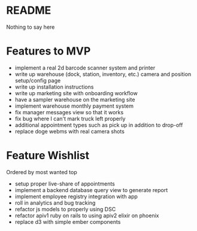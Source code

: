 README
======

Nothing to say here

Features to MVP
===============
- implement a real 2d barcode scanner system and printer
- write up warehouse (dock, station, inventory, etc.) camera and position setup/config page
- write up installation instructions
- write up marketing site with onboarding workflow
- have a sampler warehouse on the marketing site
- implement warehouse monthly payment system
- fix manager messages view so that it works
- fix bug where I can't mark truck left properly
- additional appointment types such as pick up in addition to drop-off
- replace doge webms with real camera shots

Feature Wishlist
================
Ordered by most wanted top

- setup proper live-share of appointments
- implement a backend database query view to generate report
- implement employee registry integration with app
- roll in analytics and bug tracking 
- refactor js models to properly using DSC
- refactor apiv1 ruby on rails to using apiv2 elixir on phoenix
- replace d3 with simple ember components
